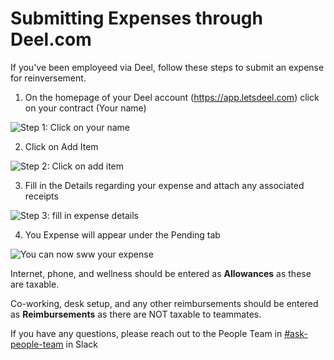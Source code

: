 # Submitting Expenses through Deel.com

If you've been employeed via Deel, follow these steps to submit an expense for reinversement.

1. On the homepage of your Deel account (https://app.letsdeel.com) click on your contract (Your name)

![Step 1: Click on your name](https://storage.googleapis.com/sourcegraph-assets/handbook/expenses/step1.png)

2. Click on Add Item

![Step 2: Click on add item](https://storage.googleapis.com/sourcegraph-assets/handbook/expenses/step2.png)

3. Fill in the Details regarding your expense and attach any associated receipts

![Step 3: fill in expense details](https://storage.googleapis.com/sourcegraph-assets/handbook/expenses/step3.png)

4. You Expense will appear under the Pending tab

![You can now sww your expense](https://storage.googleapis.com/sourcegraph-assets/handbook/expenses/step4.png)

Internet, phone, and wellness should be entered as **Allowances** as these are taxable.

Co-working, desk setup, and any other reimbursements should be entered as **Reimbursements** as there are NOT taxable to teammates.

If you have any questions, please reach out to the People Team in [#ask-people-team](https://sourcegraph.slack.com/archives/CQAGQKC4A) in Slack
